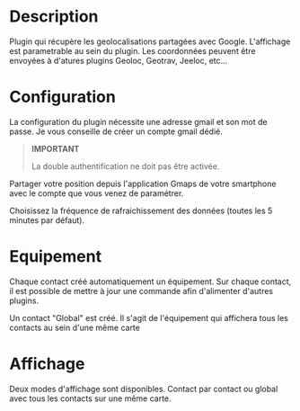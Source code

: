 Description 
===

Plugin qui récupère les geolocalisations partagées avec Google.
L'affichage est parametrable au sein du plugin.
Les coordonnées peuvent être envoyées à d'atures plugins Geoloc, Geotrav, Jeeloc, etc...

Configuration
===

La configuration du plugin nécessite une adresse gmail et son mot de passe. 
Je vous conseille de créer un compte gmail dédié. 

> **IMPORTANT**
>
> La double authentification ne doit pas être activée.


Partager votre position depuis l'application Gmaps de votre smartphone avec le compte que vous venez de paramétrer.

Choisissez la fréquence de rafraichissement des données (toutes les 5 minutes par défaut). 

Equipement
===
Chaque contact créé automatiquement un équipement.
Sur chaque contact, il est possible de mettre à jour une commande afin d'alimenter d'autres plugins.

Un contact "Global" est créé. Il s'agit de l'équipement qui affichera tous les contacts au sein d'une même carte

Affichage
===

Deux modes d'affichage sont disponibles.
Contact par contact ou global avec tous les contacts sur une même carte.

